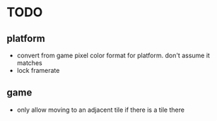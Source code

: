 # TODO

## platform

* convert from game pixel color format for platform. don't assume it matches
* lock framerate

## game

* only allow moving to an adjacent tile if there is a tile there